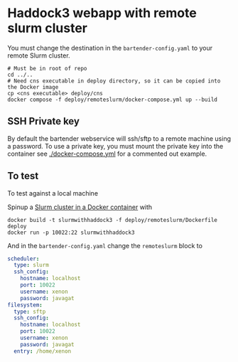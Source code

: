 # Haddock3 webapp with remote slurm cluster

You must change the destination in the `bartender-config.yaml` to your remote Slurm cluster.

```shell
# Must be in root of repo
cd ../..
# Need cns executable in deploy directory, so it can be copied into the Docker image
cp <cns executable> deploy/cns
docker compose -f deploy/remoteslurm/docker-compose.yml up --build
```

## SSH Private key

By default the bartender webservice will ssh/sftp to a remote machine using a password.
To use a private key, you must mount the private key into the container see [./docker-compose.yml](./docker-compose.yml) for a commented out example.

## To test

To test against a local machine

Spinup a [Slurm cluster in a Docker container](https://github.com/xenon-middleware/xenon-docker-images/blob/master/slurm-23/README.md) with

```shell
docker build -t slurmwithhaddock3 -f deploy/remoteslurm/Dockerfile deploy
docker run -p 10022:22 slurmwithhaddock3
```

And in the `bartender-config.yaml` change the `remoteslurm` block to

```yaml
scheduler:
  type: slurm
  ssh_config:
    hostname: localhost
    port: 10022
    username: xenon
    password: javagat
filesystem:
  type: sftp
  ssh_config:
    hostname: localhost
    port: 10022
    username: xenon
    password: javagat
  entry: /home/xenon
```
